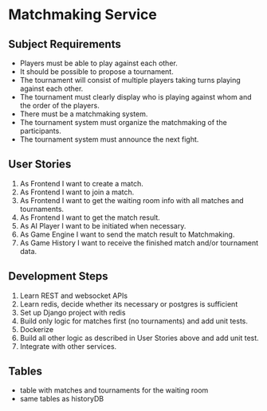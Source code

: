 # Matchmaking Service

## Subject Requirements

- Players must be able to play against each other.
- It should be possible to propose a tournament.
- The tournament will consist of multiple players taking turns playing against each other.
- The tournament must clearly display who is playing against whom and the order of the players.
- There must be a matchmaking system.
- The tournament system must organize the matchmaking of the participants.
- The tournament system must announce the next fight.

## User Stories

1. As Frontend I want to create a match.
2. As Frontend I want to join a match.
3. As Frontend I want to get the waiting room info with all matches and tournaments.
4. As Frontend I want to get the match result.
5. As AI Player I want to be initiated when necessary.
6. As Game Engine I want to send the match result to Matchmaking.
7. As Game History I want to receive the finished match and/or tournament data.

## Development Steps

1. Learn REST and websocket APIs
2. Learn redis, decide whether its necessary or postgres is sufficient
3. Set up Django project with redis
4. Build only logic for matches first (no tournaments) and add unit tests.
5. Dockerize
6. Build all other logic as described in User Stories above and add unit test.
7. Integrate with other services.

## Tables

- table with matches and tournaments for the waiting room
- same tables as historyDB
